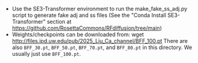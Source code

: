 - Use the SE3-Transformer environment to run the make_fake_ss_adj.py script to generate fake adj and ss files (See the "Conda Install SE3-Transformer" section at https://github.com/RosettaCommons/RFdiffusion/tree/main)
- Weights/checkpoints can be downloaded from:
  wget http://files.ipd.uw.edu/pub/2025_Liu_Ca_channel/BFF_100.pt
  There are also `BFF_30.pt`, `BFF_50.pt`, `BFF_70.pt`, and `BFF_80.pt` in this directory. We usually just use `BFF_100.pt`.
  
